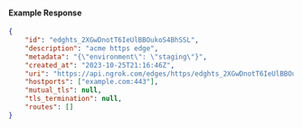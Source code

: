 <!-- Code generated for API Clients. DO NOT EDIT. -->

#### Example Response

```json
{
	"id": "edghts_2XGwDnotT6IeUlBBOukoS4BhSSL",
	"description": "acme https edge",
	"metadata": "{\"environment\": \"staging\"}",
	"created_at": "2023-10-25T21:16:46Z",
	"uri": "https://api.ngrok.com/edges/https/edghts_2XGwDnotT6IeUlBBOukoS4BhSSL",
	"hostports": ["example.com:443"],
	"mutual_tls": null,
	"tls_termination": null,
	"routes": []
}
```
